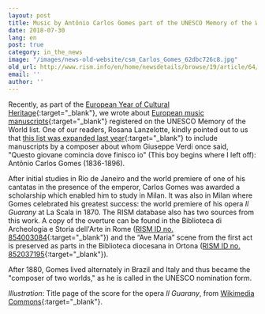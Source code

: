 ```yaml
---
layout: post
title: Music by Antônio Carlos Gomes part of the UNESCO Memory of the World list
date: 2018-07-30
lang: en
post: true
category: in_the_news
image: "/images/news-old-website/csm_Carlos_Gomes_62dbc726c8.jpg"
old_url: http://www.rism.info/en/home/newsdetails/browse/19/article/64/music-by-antonio-carlos-gomes-part-of-the-unesco-memory-of-the-world-list.html
email: ''
author: ''
---
```


Recently, as part of the [European Year of Cultural Heritage](http://europa.eu/cultural-heritage/){:target="_blank"}, we wrote about [European music manuscripts](in_the_news/2018/06/25/celebrating-music-manuscripts-and-the-european.html){:target="_blank"} registered on the UNESCO Memory of the World list. One of our readers, Rosana Lanzelotte, kindly pointed out to us that [this list was expanded last year](http://www.unesco.org/new/en/communication-and-information/memory-of-the-world/register/full-list-of-registered-heritage/registered-heritage-page-1/antonio-carlos-gomes/){:target="_blank"} to include manuscripts by a composer about whom Giuseppe Verdi once said, "Questo giovane comincia dove finisco io" (This boy begins where I left off): Antônio Carlos Gomes (1836-1896).

After initial studies in Rio de Janeiro and the world premiere of one of his cantatas in the presence of the emperor, Carlos Gomes was awarded a scholarship which enabled him to study in Milan. It was also in Milan where Gomes celebrated his greatest success: the world premiere of his opera _Il Guarany_ at La Scala in 1870. The RISM database also has two sources from this work. A copy of the overture can be found in the Biblioteca di Archeologia e Storia dell'Arte in Rome ([RISM ID no. 854003084](https://opac.rism.info/search?id=854003084&Language=en){:target="_blank"}) and the “Ave Maria” scene from the first act is preserved as parts in the Biblioteca diocesana in Ortona ([RISM ID no. 852037195](https://opac.rism.info/search?id=852037195&Language=en){:target="_blank"}).

After 1880, Gomes lived alternately in Brazil and Italy and thus became the "composer of two worlds," as he is called in the UNESCO nomination form.

_Illustration_: Title page of the score for the opera _Il Guarany_, from [Wikimedia Commons](https://commons.wikimedia.org/wiki/File:Il_Guarany_Score_Front_Cover.jpg?uselang=en){:target="_blank"}.
